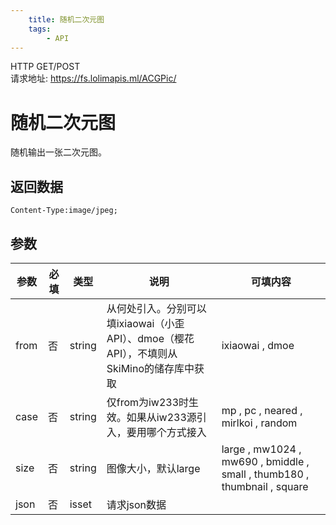 ```yaml
---
    title: 随机二次元图
    tags:
        - API
---
```

<span class="http">HTTP GET/POST</span>  
请求地址: https://fs.lolimapis.ml/ACGPic/

# 随机二次元图
随机输出一张二次元图。

## 返回数据
```
Content-Type:image/jpeg;
```

## 参数
| 参数 | 必填 | 类型 | 说明 | 可填内容 |
| --- | --- | --- | --- | --- |
| from | 否 | string | 从何处引入。分别可以填ixiaowai（小歪API）、dmoe（樱花API），不填则从SkiMino的储存库中获取 | ixiaowai , dmoe |
| case | 否 | string | 仅from为iw233时生效。如果从iw233源引入，要用哪个方式接入 | mp , pc , neared , mirlkoi , random |
| size | 否 | string | 图像大小，默认large | large , mw1024 , mw690 , bmiddle , small , thumb180 , thumbnail , square |
| json | 否 | isset | 请求json数据 |  |

<script async src="https://pagead2.googlesyndication.com/pagead/js/adsbygoogle.js?client=ca-pub-3270219743311431" crossorigin="anonymous"></script>

